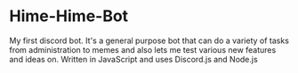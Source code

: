 # Hime-Hime-Bot
My first discord bot.
It's a general purpose bot that can do a variety of tasks from administration to memes and also lets me test various new features and ideas on.
Written in JavaScript and uses Discord.js and Node.js
